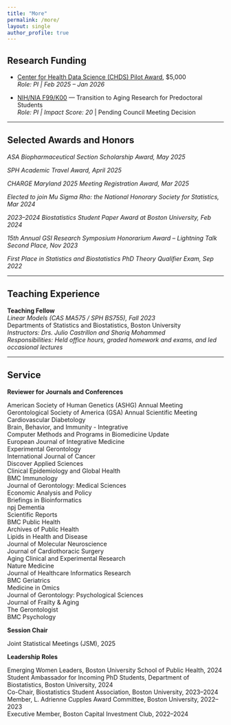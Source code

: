 ```yaml
---
title: "More"
permalink: /more/
layout: single
author_profile: true
---
```


<style>
.page__content p {
  font-family: "Georgia", serif;
  font-size: 17px;
  line-height: 1.7;
  color: #2a2a2a;
}
.page__content em {
  color: #444;
  font-style: italic;
}
.page__content strong {
  color: #111;
  font-weight: 600;
}
</style>

## Research Funding

- [Center for Health Data Science (CHDS) Pilot Award](https://sites.bu.edu/healthdatascience/), $5,000  
  *Role: PI | Feb 2025 – Jan 2026*

- [NIH/NIA F99/K00](https://grants.nih.gov/grants/guide/rfa-files/RFA-AG-23-016.html) — Transition to Aging Research for Predoctoral Students  
  *Role: PI | Impact Score: 20* | Pending Council Meeting Decision

---

## Selected Awards and Honors

_ASA Biopharmaceutical Section Scholarship Award, May 2025_ 

_SPH Academic Travel Award, April 2025_ 

_CHARGE Maryland 2025 Meeting Registration Award, Mar 2025_  

_Elected to join Mu Sigma Rho: the National Honorary Society for Statistics, Mar 2024_  

_2023–2024 Biostatistics Student Paper Award at Boston University, Feb 2024_  

_15th Annual GSI Research Symposium Honorarium Award – Lightning Talk Second Place, Nov 2023_  

_First Place in Statistics and Biostatistics PhD Theory Qualifier Exam, Sep 2022_  

---


## Teaching Experience

**Teaching Fellow**  
_Linear Models (CAS MA575 / SPH BS755), Fall 2023_  
Departments of Statistics and Biostatistics, Boston University  
_Instructors: Drs. Julio Castrillon and Shariq Mohammed_  
_Responsibilities: Held office hours, graded homework and exams, and led occasional lectures_

---

## Service

**Reviewer for Journals and Conferences**

American Society of Human Genetics (ASHG) Annual Meeting  
Gerontological Society of America (GSA) Annual Scientific Meeting  
Cardiovascular Diabetology  
Brain, Behavior, and Immunity - Integrative  
Computer Methods and Programs in Biomedicine Update  
European Journal of Integrative Medicine  
Experimental Gerontology  
International Journal of Cancer  
Discover Applied Sciences  
Clinical Epidemiology and Global Health  
BMC Immunology  
Journal of Gerontology: Medical Sciences  
Economic Analysis and Policy  
Briefings in Bioinformatics  
npj Dementia  
Scientific Reports  
BMC Public Health  
Archives of Public Health  
Lipids in Health and Disease  
Journal of Molecular Neuroscience  
Journal of Cardiothoracic Surgery  
Aging Clinical and Experimental Research  
Nature Medicine  
Journal of Healthcare Informatics Research  
BMC Geriatrics  
Medicine in Omics  
Journal of Gerontology: Psychological Sciences  
Journal of Frailty & Aging  
The Gerontologist  
BMC Psychology    

**Session Chair**

Joint Statistical Meetings (JSM), 2025

**Leadership Roles**

Emerging Women Leaders, Boston University School of Public Health, 2024  
Student Ambassador for Incoming PhD Students, Department of Biostatistics, Boston University, 2024  
Co-Chair, Biostatistics Student Association, Boston University, 2023–2024  
Member, L. Adrienne Cupples Award Committee, Boston University, 2022–2023  
Executive Member, Boston Capital Investment Club, 2022–2024
